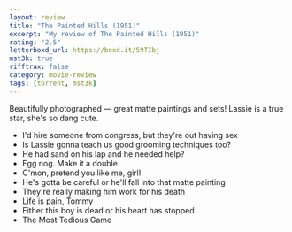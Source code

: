 ```yaml
---
layout: review
title: "The Painted Hills (1951)"
excerpt: "My review of The Painted Hills (1951)"
rating: "2.5"
letterboxd_url: https://boxd.it/59TIbj
mst3k: true
rifftrax: false
category: movie-review
tags: [torrent, mst3k]
---
```


Beautifully photographed — great matte paintings and sets! Lassie is a true star, she's so dang cute.

- I'd hire someone from congress, but they're out having sex
- Is Lassie gonna teach us good grooming techniques too?
- He had sand on his lap and he needed help?
- Egg nog. Make it a double
- C'mon, pretend you like me, girl!
- He's gotta be careful or he'll fall into that matte painting
- They're really making him work for his death
- Life is pain, Tommy
- Either this boy is dead or his heart has stopped
- The Most Tedious Game
